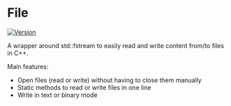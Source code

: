 # File

[![Version](https://img.shields.io/badge/version-v2.3-green.svg)](https://github.com/illescasDaniel/File/releases)

A wrapper around std::fstream to easily read and write content from/to files in C++.

Main features:
* Open files (read or write) without having to close them manually
* Static methods to read or write files in one line
* Write in text or binary mode

